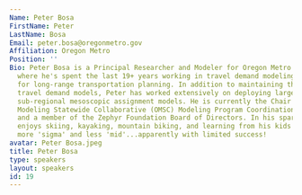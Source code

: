 ```yaml
---
Name: Peter Bosa
FirstName: Peter
LastName: Bosa
Email: peter.bosa@oregonmetro.gov
Affiliation: Oregon Metro
Position: ''
Bio: Peter Bosa is a Principal Researcher and Modeler for Oregon Metro (Portland MPO),
  where he's spent the last 19+ years working in travel demand modeling and data analysis
  for long-range transportation planning. In addition to maintaining the region's
  travel demand models, Peter has worked extensively on deploying large regional and
  sub-regional mesoscopic assignment models. He is currently the Chair of the Oregon
  Modeling Statewide Collaborative (OMSC) Modeling Program Coordination subcommittee
  and a member of the Zephyr Foundation Board of Directors. In his spare time, Peter
  enjoys skiing, kayaking, mountain biking, and learning from his kids on how to be
  more 'sigma' and less 'mid'...apparently with limited success!
avatar: Peter Bosa.jpeg
title: Peter Bosa
type: speakers
layout: speakers
id: 19
---
```

